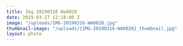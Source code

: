 ```yaml
---
title: Img 20190316 Wa0020
date: 2019-03-17 12:18:00 Z
image: "/uploads/IMG-20190316-WA0020.jpg"
thumbnail-image: "/uploads/{IMG-20190316-WA0020}_thumbnail.jpg"
layout: photo
---
```


